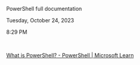 PowerShell full documentation

Tuesday, October 24, 2023

8:29 PM

 

[What is PowerShell? - PowerShell \| Microsoft Learn](https://learn.microsoft.com/en-us/powershell/scripting/overview?view=powershell-7.3)

